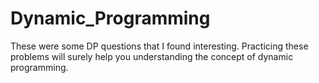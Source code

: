 # Dynamic_Programming
These were some DP questions that I found interesting.
Practicing these problems will surely help you understanding the concept of dynamic programming.
